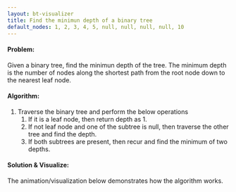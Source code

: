 ```yaml
---
layout: bt-visualizer
title: Find the minimun depth of a binary tree
default_nodes: 1, 2, 3, 4, 5, null, null, null, null, 10
---
```


#### Problem:

Given a binary tree, find the minimun depth of the tree. The minimum depth is the number of nodes along the shortest path from the root node down to the nearest leaf node.

#### Algorithm:

1. Traverse the binary tree and perform the below operations
    1. If it is a leaf node, then return depth as 1.
    2. If not leaf node and one of the subtree is null, then traverse the other tree and find the depth.
    3. If both subtrees are present, then recur and find the minimum of two depths.

#### Solution & Visualize:
The animation/visualization below demonstrates how the algorithm works.